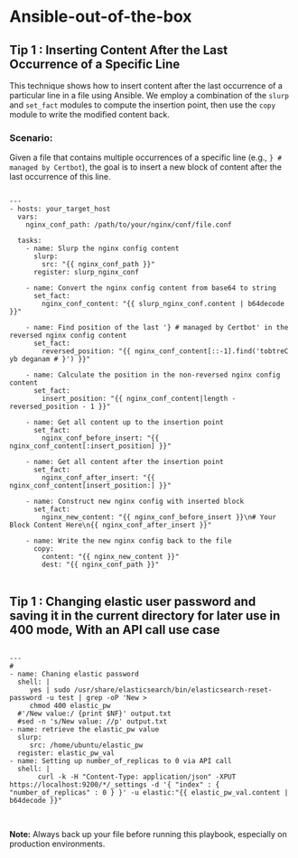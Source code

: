 # Ansible-out-of-the-box
<!DOCTYPE html>

<h2>Tip 1 : Inserting Content After the Last Occurrence of a Specific Line</h2>
<p>This technique shows how to insert content after the last occurrence of a particular line in a file using Ansible. We employ a combination of the <code>slurp</code> and <code>set_fact</code> modules to compute the insertion point, then use the <code>copy</code> module to write the modified content back.</p>

<h3>Scenario:</h3>
<p>Given a file that contains multiple occurrences of a specific line (e.g., <code>} # managed by Certbot</code>), the goal is to insert a new block of content after the last occurrence of this line.</p>

<pre>
<code>
---
- hosts: your_target_host
  vars:
    nginx_conf_path: /path/to/your/nginx/conf/file.conf

  tasks:
    - name: Slurp the nginx config content
      slurp:
        src: "{{ nginx_conf_path }}"
      register: slurp_nginx_conf

    - name: Convert the nginx config content from base64 to string
      set_fact:
        nginx_conf_content: "{{ slurp_nginx_conf.content | b64decode }}"

    - name: Find position of the last '} # managed by Certbot' in the reversed nginx config content
      set_fact:
        reversed_position: "{{ nginx_conf_content[::-1].find('tobtreC yb deganam # }') }}"

    - name: Calculate the position in the non-reversed nginx config content
      set_fact:
        insert_position: "{{ nginx_conf_content|length - reversed_position - 1 }}"

    - name: Get all content up to the insertion point
      set_fact:
        nginx_conf_before_insert: "{{ nginx_conf_content[:insert_position] }}"

    - name: Get all content after the insertion point
      set_fact:
        nginx_conf_after_insert: "{{ nginx_conf_content[insert_position:] }}"

    - name: Construct new nginx config with inserted block
      set_fact:
        nginx_new_content: "{{ nginx_conf_before_insert }}\n# Your Block Content Here\n{{ nginx_conf_after_insert }}"

    - name: Write the new nginx config back to the file
      copy:
        content: "{{ nginx_new_content }}"
        dest: "{{ nginx_conf_path }}"
</code>
</pre>
<h2> Tip 1 :  Changing elastic user password and saving it in the current directory for later use in 400 mode, With an API call use case  </h1>
<pre>
<code>
---
#
- name: Chaning elastic password
  shell: |
     yes | sudo /usr/share/elasticsearch/bin/elasticsearch-reset-password -u test | grep -oP 'New >
     chmod 400 elastic_pw
  #'/New value:/ {print $NF}' output.txt
  #sed -n 's/New value: //p' output.txt
- name: retrieve the elastic_pw value
  slurp:
     src: /home/ubuntu/elastic_pw
  register: elastic_pw_val
- name: Setting up number_of_replicas to 0 via API call
  shell: |
       curl -k -H "Content-Type: application/json" -XPUT https://localhost:9200/*/_settings -d '{ "index" : { "number_of_replicas" : 0 } }' -u elastic:"{{ elastic_pw_val.content | b64decode }}"

</code>
</pre>
<p><strong>Note:</strong> Always back up your file before running this playbook, especially on production environments.</p>
